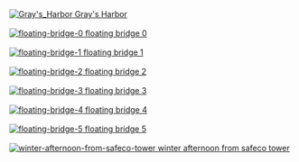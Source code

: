<a href="Gray's_Harbor.jpg">
    <img src="thumbs/Gray's_Harbor.jpg" alt="Gray's_Harbor"/>
    Gray's Harbor
    <br>
</a>
<br>
<a href="floating-bridge-0.jpg">
    <img src="thumbs/floating-bridge-0.jpg" alt="floating-bridge-0"/>
    floating bridge 0
    <br>
</a>
<br>
<a href="floating-bridge-1.jpg">
    <img src="thumbs/floating-bridge-1.jpg" alt="floating-bridge-1"/>
    floating bridge 1
    <br>
</a>
<br>
<a href="floating-bridge-2.jpg">
    <img src="thumbs/floating-bridge-2.jpg" alt="floating-bridge-2"/>
    floating bridge 2
    <br>
</a>
<br>
<a href="floating-bridge-3.jpg">
    <img src="thumbs/floating-bridge-3.jpg" alt="floating-bridge-3"/>
    floating bridge 3
    <br>
</a>
<br>
<a href="floating-bridge-4.jpg">
    <img src="thumbs/floating-bridge-4.jpg" alt="floating-bridge-4"/>
    floating bridge 4
    <br>
</a>
<br>
<a href="floating-bridge-5.jpg">
    <img src="thumbs/floating-bridge-5.jpg" alt="floating-bridge-5"/>
    floating bridge 5
    <br>
</a>
<br>
<a href="winter-afternoon-from-safeco-tower.jpg">
    <img src="thumbs/winter-afternoon-from-safeco-tower.jpg" alt="winter-afternoon-from-safeco-tower"/>
    winter afternoon from safeco tower
    <br>
</a>
<br>
